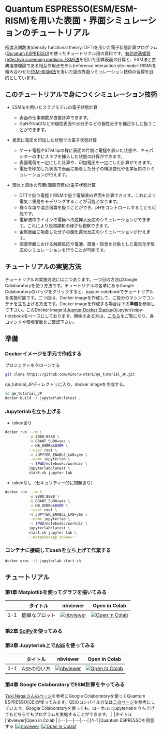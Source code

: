 # Quantum ESPRESSO(ESM/ESM-RISM)を用いた表面・界面シミュレーションのチュートリアル

密度汎関数法(density functional theory: DFT)を用いた電子状態計算プログラム([Qunatum ESPRESSO](https://www.quantum-espresso.org))を使ったチュートリアル用の資料です。[有効遮蔽媒質(effective screening medium: ESM)法](https://journals.aps.org/prb/abstract/10.1103/PhysRevB.73.115407)を用いた固体表面の計算と、ESM法と古典溶液理論である相互作用点モデル(reference interaction site model: RISM)を組み合わせた[ESM-RISM法](https://journals.aps.org/prb/abstract/10.1103/PhysRevB.96.115429)を用いた固液界面シミュレーション技術の習得を目的としています。

## このチュートリアルで身につくシミュレーション技術
- ESM法を用いたスラブモデルの電子状態計算
  - 表面の仕事関数が直接計算できます。
  - GaNやNaClなどの極性表面や水分子などの極性分子を補正なしに扱うことができます。
- 表面に電圧を印加した状態での電子状態計算
  - ゲート電極やSTM tipの様に表面の片側に電極を置いた状態や、キャパシターの中にスラブを挿入した状態の計算ができます。
  - 表面電荷を一定にした計算や、印加電圧を一定にした計算ができます。
  - 電圧を印加した状態で表面に吸着した分子の構造変化や化学反応のシミュレーションが行えます。

- 固体と液体の界面(固液界面)の電子状態計算
  - DFTで扱う電極とRISMで扱う電解液の界面を計算できます。これにより電気二重層をモデリングすることが可能となります。
  - 様々な塩や混合溶媒を扱うことができ、pHをコントロールすることも可能です。
  - 電解液中のイオンの電極への脱挿入反応のシミュレーションができます。これにより脱溶媒和の様子も観察できます。
  - 金属表面に吸着した分子の酸化還元反応のシミュレーションが行えます。
  - 固液界面における触媒反応や電池、腐食・防食を対象とした電気化学反応のシミュレーションを行うことが可能です。

## チュートリアルの実施方法
チュートリアルの実施方法には二つあります。一つ目の方法はGoogle Colaboratoryを使う方法です。チュートリアルの各章にあるGoogle Colaboratoryのバッジをクリックすると、jupyter notebookでチュートリアルを実施可能です。二つ目は、Docker imageを作成して、ご自分のマシンでコンテナを立ち上げる方法です。Docker imageを作成する場合は下の**準備**を参照して下さい。このDocker imageは[Jupyter Docker Stacks](https://jupyter-docker-stacks.readthedocs.io/)のjupyter/scipy-notebookをベースにしております。興味のある方は、[こちら](https://jupyter-docker-stacks.readthedocs.io/en/latest/using/common.html)をご覧になり、各コマンドや環境変数をご確認下さい。

## 準備
### Dockerイメージを手元で作成する
プロジェクトをクローンする
```bash
git clone https://github.com/minoru-otani/qe_tutorial_JP.git
```
qe_tutorial_JPディレクトリに入り、docker imageを作成する。
```bash
cd qe_tutorial_JP
docker build -t jupyterlab:latest .
```
### Jupyterlabを立ち上げる
- tokenあり
```bash
docker run --rm \
           -p 8888:8888 \
           -e GRANT_SUDO=yes \
           -e NB_USER=$USER \
           --user root \
           -e JUPYTER_ENABLE_LAB=yes \
           --name jupyterlab \
           -v $PWD/notebook:/workdir \
           jupyterlab:latest \
           start.sh jupyter lab
```
- tokenなし（セキュリティー的に問題あり）
```bash
docker run --rm \
           -p 8888:8888 \
           -e GRANT_SUDO=yes \
           -e NB_USER=$USER \
           --user root \
           -e JUPYTER_ENABLE_LAB=yes \
           --name jupyterlab \
           -v $PWD/notebook:/workdir \
           jupyterlab:latest \
           start.sh jupyter lab \
           --NotebookApp.token=''
```

### コンテナに接続してbashを立ち上げて作業する
```bash
docker exec -it jupyterlab start.sh
```
## チュートリアル
### 第1章 Matplotlibを使ってグラフを描いてみる
| |タイトル |nbviewer|Open in Colab |
|---|---|---|---|
|1-1 |簡単なプロット |[![nbviewer](https://camo.githubusercontent.com/bfeb5472ee3df9b7c63ea3b260dc0c679be90b97/68747470733a2f2f696d672e736869656c64732e696f2f62616467652f72656e6465722d6e627669657765722d6f72616e67652e7376673f636f6c6f72423d66333736323626636f6c6f72413d346434643464)](https://nbviewer.jupyter.org/github/minoru-otani/qe_devenv_JP/blob/main/notebook/01matplotlib.ipynb) |[![Open In Colab](https://colab.research.google.com/assets/colab-badge.svg)](https://colab.research.google.com/github/minoru-otani/qe_devenv_JP/blob/main/notebook/01matplotlib.ipynb)|

### 第2章 [SciPy](https://scipy.org)を使ってみる
### 第3章 Jupyterlab上で[ASE](https://wiki.fysik.dtu.dk/ase/)を使ってみる
| |タイトル |nbviewer|Open in Colab |
|---|---|---|---|
|3-1 |ASEの使い方 |[![nbviewer](https://camo.githubusercontent.com/bfeb5472ee3df9b7c63ea3b260dc0c679be90b97/68747470733a2f2f696d672e736869656c64732e696f2f62616467652f72656e6465722d6e627669657765722d6f72616e67652e7376673f636f6c6f72423d66333736323626636f6c6f72413d346434643464)](https://nbviewer.jupyter.org/github/minoru-otani/qe_devenv_JP/blob/main/notebook/03ASE.ipynb) |[![Open In Colab](https://colab.research.google.com/assets/colab-badge.svg)](https://colab.research.google.com/github/minoru-otani/qe_devenv_JP/blob/main/notebook/03ASE.ipynb)|

### 第4章 Google ColaboratoryでESM計算をやってみる
[Yuki Nagaiさんのページ](https://cometscome.github.io/DFT/build/)を参考にGoogle Colaboratoryを使ってQuantum ESPRESSO(QE)が使ってみます。QEのコンパイル方法は[このページ](https://cometscome.github.io/DFT/build/Fast/fast/#Google-Colaboratoryを使って第一原理計算)を参考にしています。Google Colaboratoryを使っても、ローカルにjupyterlabを立ち上げてもどちらでもプログラムを実施することができます。
| |タイトル |nbviewer|Open in Colab |
|---|---|---|---|
|4-1 |Quantum ESPRESSOを用意する |[![nbviewer](https://camo.githubusercontent.com/bfeb5472ee3df9b7c63ea3b260dc0c679be90b97/68747470733a2f2f696d672e736869656c64732e696f2f62616467652f72656e6465722d6e627669657765722d6f72616e67652e7376673f636f6c6f72423d66333736323626636f6c6f72413d346434643464)](https://nbviewer.jupyter.org/github/minoru-otani/qe_devenv_JP/blob/main/notebook/04colab_qe.ipynb) |[![Open In Colab](https://colab.research.google.com/assets/colab-badge.svg)](https://colab.research.google.com/github/minoru-otani/qe_devenv_JP/blob/main/notebook/04colab_qe.ipynb)|
